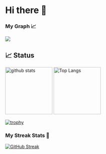# Hi there 👋

### My Graph 📈
![](https://github-profile-summary-cards.vercel.app/api/cards/profile-details?username=riku-yanagihashi&theme=tokyonight)

## 📈 Status
<p align="left"> 
  <img alt="github stats" height="150px" src="https://github-readme-stats.vercel.app/api?username=riku-yanagihashi&count_private=true&show_icons=true&show_icons=true&theme=tokyonight" />
  <img alt="Top Langs" height="150px" src="https://github-readme-stats.vercel.app/api/top-langs/?username=TERUZvxght&layout=compact&count_private=true&show_icons=true&theme=tokyonight" />
</p>

[![trophy](https://github-profile-trophy.vercel.app/?username=riku-yanagihashi&theme=tokyonight&column=7)](https://github.com/ryo-ma/github-profile-trophy)

### My Streak Stats 📌

[![GitHub Streak](http://github-readme-streak-stats.herokuapp.com?user=riku-yanagihashi&theme=tokyonight)](https://git.io/streak-stats)
